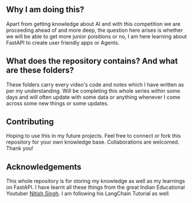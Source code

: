 ## Why I am doing this?

Apart from getting knowledge about AI and with this competition we are proceeding ahead of and  more deep, the question here arises is whether we will be able to get more junior poisitions or no, I am here learning about FastAPI to create user friendly apps or Agents.

## What does the repository contains? And what are these folders?

These folders carry every video's code and notes which I have written as per my understanding.
Will be completing this whole series within some days and will often update with some data or anything whenever I come across some new things or some updates.

## Contributing
Hoping to use this in my future projects. Feel free to connect or fork this repository for your own knowledge base. Collaborations are welcomed. Thank you!

## Acknowledgements
This whole repository is for storing my knowledge as well as my learnings on FastAPI. I have learnt all these things from the great Indian Educational Youtuber [Nitish Singh](https://www.youtube.com/watch?v=WJKsPchji0Q&list=PLKnIA16_RmvZ41tjbKB2ZnwchfniNsMuQ).
I am following his LangChain Tutorial as well.
